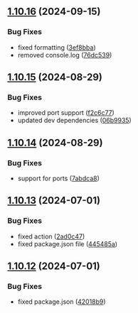 ## [1.10.16](https://github.com/TheNaubit/make-url/compare/v1.10.15...v1.10.16) (2024-09-15)


### Bug Fixes

* fixed formatting ([3ef8bba](https://github.com/TheNaubit/make-url/commit/3ef8bba638d9c9c64650794aa7c61929ca362c81))
* removed console.log ([76dc539](https://github.com/TheNaubit/make-url/commit/76dc5390f3e5a0c35e63167ff53807040cd71d84))



## [1.10.15](https://github.com/TheNaubit/make-url/compare/v1.10.14...v1.10.15) (2024-08-29)


### Bug Fixes

* improved port support ([f2c6c77](https://github.com/TheNaubit/make-url/commit/f2c6c772c822cadd5bd5cf4b49b9e4e06993089b))
* updated dev dependencies ([06b9935](https://github.com/TheNaubit/make-url/commit/06b99357a8c1231a1880d35e83aa3fd03d5683ae))



## [1.10.14](https://github.com/TheNaubit/make-url/compare/v1.10.13...v1.10.14) (2024-08-29)


### Bug Fixes

* support for ports ([7abdca8](https://github.com/TheNaubit/make-url/commit/7abdca8724f8008145da69f47f6da553d7b6128a))



## [1.10.13](https://github.com/TheNaubit/make-url/compare/v1.10.12...v1.10.13) (2024-07-01)


### Bug Fixes

* fixed action ([2ad0c47](https://github.com/TheNaubit/make-url/commit/2ad0c475d72ce93b2d21275ee0864cefdc9f3f24))
* fixed package.json file ([445485a](https://github.com/TheNaubit/make-url/commit/445485a39c3d2cfa5f7031e375b42d39fd396770))



## [1.10.12](https://github.com/TheNaubit/make-url/compare/v1.10.11...v1.10.12) (2024-07-01)


### Bug Fixes

* fixed package.json ([42018b9](https://github.com/TheNaubit/make-url/commit/42018b9a20ea652c8cec34f1178d074ef2805ad1))



